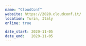 ```yaml
---
name: "CloudConf"
website: https://2020.cloudconf.it/
location: Turin, Italy
online: true

date_start: 2020-11-05
date_end:   2020-11-05
---
```

